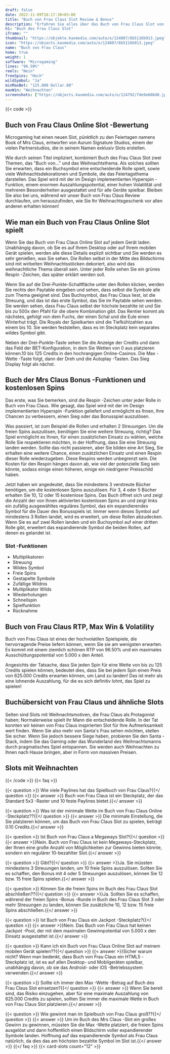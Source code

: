 ```yaml
---
draft: false
date: 2022-11-09T16:17:38+03:00
title: "Buch von Frau Claus Slot Review & Bonus"
description: "Erfahren Sie alles über das Buch von Frau Claus Slot von Microgaming -Funktionen, Volatilität, Auszahlungen, RTP und erhalten Sie kostenlose Spins und Boni von den besten Online -Casinos!"
h1: "Buch des Frau Claus Slot"
iframe: ""
thumbnail: "https://objekte.kaxmedia.com/auto/o/124807/6b5116b913.jpeg"
icon: "https://objects.kaxmedia.com/auto/o/124807/6b5116b913.jpeg"
name: "Buch von Frau Claus"
home: true
weight: 1
software: "Microgaming"
lines: "96.50%"
reels: "Nein"
freeSpins: "Hoch"
wildSymbol: "Ja"
minMaxBet: "125.000 Dollar.00"
maxWin: "Weihnachten"
screenshots: ["https://objects.kaxmedia.com/auto/o/124792/fde9e688d8.jpeg"]
---
```


{{< code >}}<h2>Buch von Frau Claus Online Slot -Bewertung</h2><p>Microgaming hat einen neuen Slot, pünktlich zu den Feiertagen namens Book of Mrs Claus, entworfen von Aurum Signature Studios, einem der vielen Partnerstudios, die in seinem Namen exklusiv Slots erstellen.</p><p>Wie durch seinen Titel impliziert, kombiniert Buch des Frau Claus Slot zwei Themen, das "Buch von…" und das Weihnachtsthema. Als solches sollten Sie erwarten, dass ein Buchsymbol eine entscheidende Rolle spielt, sowie viele Weihnachtsdekorationen und Symbole, die das Feiertagsthema darstellen. Das Spiel wird mit der im Design implementierten Hyperspin -Funktion, einem enormen Auszahlungspotential, einer hohen Volatilität und mehreren Besonderheiten ausgestattet und für alle Geräte spielbar. Bleiben Sie also bei uns, während wir unser Buch von Frau Claus Review durchlaufen, um herauszufinden, wie Sie Ihr Weihnachtsgeschenk vor allen anderen erhalten können!</p><h2>Wie man ein Buch von Frau Claus Online Slot spielt</h2><p>Wenn Sie das Buch von Frau Claus Online Slot auf jedem Gerät laden. Unabhängig davon, ob Sie es auf Ihrem Desktop oder auf Ihrem mobilen Gerät spielen, werden alle diese Details explizit sichtbar und Sie werden es sehr genießen, was Sie sehen. Die Rollen selbst in der Mitte des Bildschirms sind mit wirbelten Weihnachtsstöcken dekoriert, also wird das weihnachtliche Thema überall sein. Unter jeder Rolle sehen Sie ein grünes Respin -Zeichen, das später erklärt werden soll.</p><p>Wenn Sie auf die Drei-Punkte-Schaltfläche unter den Rollen klicken, werden Sie rechts den Paytable eingeben und sehen, dass selbst die Symbole alle zum Thema geeignet sind. Das Buchsymbol, das Frau Claus liest, ist die Streuung, und das ist das erste Symbol, das Sie im Paytable sehen werden. Sie werden sehen, dass Frau Claus selbst der höchste bezahlte ist und Sie bis zu 500x den Pfahl für die obere Kombination gibt. Das Rentier kommt als nächstes, gefolgt von dem Fuchs, der einen Schal und die Eule einen Winterhut trägt. Die Royals der Spielkarten sind die Tiefkühlzahlen aus einem bis 10. Sie werden feststellen, dass es im Steckplatz kein separates wildes Symbol gibt.</p><p>Neben der Drei-Punkte-Taste sehen Sie die Anzeige der Credits und dann das Feld der BET-Konfiguration, in dem Sie Wetten von 0 aus platzieren können.10 bis 125 Credits in den hochrangigen Online-Casinos. Die Max -Wette -Taste folgt, dann der Dreh und die Autoplay -Tasten. Das Sieg Display folgt als nächst.</p><h2>Buch der Mrs Claus Bonus -Funktionen und kostenlosen Spins</h2><p>Das erste, was Sie bemerken, sind die Respin -Zeichen unter jeder Rolle in Buch von Frau Claus. Wie gesagt, das Spiel wird mit der im Design implementierten Hyperspin -Funktion geliefert und ermöglicht es Ihnen, Ihre Chancen zu verbessern, einen Sieg oder das Bonusspiel auszulösen.</p><p>Was passiert, ist zum Beispiel die Rollen und erhalten 2 Streuungen. Um die freien Spins auszulösen, benötigen Sie eine weitere Streuung, richtig? Das Spiel ermöglicht es Ihnen, für einen zusätzlichen Einsatz zu wählen, welche Rolle Sie respektieren möchten, in der Hoffnung, dass Sie eine Streuung landen werden. Sollte das nicht passieren, aber Sie bilden eine Art Sieg, Sie erhalten eine weitere Chance, einen zusätzlichen Einsatz und einen Respin dieser Rolle wiederzugeben. Diese Respins werden unbegrenzt sein. Die Kosten für den Respin hängen davon ab, wie viel der potenzielle Sieg sein könnte, sodass einige einen höheren, einige ein niedrigerer Preisschild haben.</p><p>Jetzt haben wir angedeutet, dass Sie mindestens 3 verstreute Bücher benötigen, um die kostenlosen Spins auszulösen. Für 3, 4 oder 5 Bücher erhalten Sie 10, 12 oder 15 kostenlose Spins. Das Buch öffnet sich und zeigt die Anzahl der von Ihnen aktivierten kostenlosen Spins an und zeigt links ein zufällig ausgewähltes reguläres Symbol, das ein expandierendes Symbol für die Dauer des Bonusspiels ist. Immer wenn dieses Symbol auf mindestens 3 Rollen landet, wird es erweitert, um diese Rollen abzudecken. Wenn Sie es auf zwei Rollen landen und ein Buchsymbol auf einer dritten Rolle gibt, erweitert das expandierende Symbol die beiden Rollen, auf denen es gelandet ist.</p><h3>
Slot -Funktionen</h3><ul>
<li></span>
Multiplikatoren</li>
<li></span>
Streuung</li>
<li></span>
Wildes Symbol</li>
<li></span>
Freie Spins</li>
<li></span>
Gestapelte Symbole</li>
<li></span>
Zufällige Wildnis</li>
<li></span>
Multiplikator Wilds</li>
<li></span>
Wiederholungen</li>
<li></span>
Schnellspin</li>
<li></span>
Spielfunktion</li>
<li></span>
Rücknahme</li></ul><h2>Buch von Frau Claus RTP, Max Win & Volatility</h2><p>Buch von Frau Claus ist eines der hochvolatilen Spielspiele, die hervorragende Preise liefern können, wenn Sie sie am wenigsten erwarten. Es kommt mit einem ziemlich schönen RTP von 96.50% und ein maximales Ausschüttungspotential von 5.000 x den Anteil.</p><p>Angesichts der Tatsache, dass Sie jeden Spin für eine Wette von bis zu 125 Credits spielen können, bedeutet dies, dass Sie bei jedem Spin einen Preis von 625.000 Credits erwarten können, um Land zu landen! Das ist mehr als eine lohnende Auszahlung, für die es sich definitiv lohnt, das Spiel zu spielen!</p><h2>Buchübersicht von Frau Claus und ähnliche Slots</h2><p>Selten sind Slots mit Weihnachtsmotiven, die Frau Claus als Protagonist haben; Normalerweise spielt ihr Mann die entscheidende Rolle. In der Tat konnten wir keinen von Frau Claus inspirierten Slot für Ihre Aufmerksamkeit wert finden. Wenn Sie also mehr von Santa's Frau sehen möchten, stellen Sie sicher. Wenn Sie jedoch bessere Siege haben, probieren Sie den Santa -Stack, indem Sie das Gaming oder das Wunderland des Weihnachtsmanns durch pragmatisches Spiel entspannen. Sie werden auch Weihnachten zu Ihnen nach Hause bringen, aber in Form von massiven Preisen.</p><h2>Slots mit Weihnachten</h2>
{{< /code >}}
{{< faq >}}

{{< question >}} Wie viele Paylines hat das Spielbuch von Frau Claus?{{</ question >}}
{{< answer >}} Buch von Frau Claus ist ein Steckplatz, der das Standard 5x3 -Raster und 10 feste Paylines bietet.{{</ answer >}}

{{< question >}} Was ist der minimale Wette im Buch von Frau Claus Online -Steckplatz??{{</ question >}}
{{< answer >}} Die minimale Einstellung, die Sie platzieren können, um das Buch von Frau Claus Slot zu spielen, beträgt 0.10 Credits.{{</ answer >}}

{{< question >}} Ist Buch von Frau Claus a Megaways Slot?{{</ question >}}
{{< answer >}}Nein. Buch von Frau Claus ist kein Megaways-Steckplatz, der Ihnen eine große Anzahl von Möglichkeiten zur Gewinns bieten könnte, sondern ein regulärer 10-bezahlter Slot.{{</ answer >}}

{{< question >}} Gibt?{{</ question >}}
{{< answer >}}Ja. Sie müssten mindestens 3 Streuungen landen, um 10 freie Spins auszulösen. Sollten Sie es schaffen, den Bonus mit 4 oder 5 Streuungen auszulösen, können Sie 12 bzw. 15 freie Spins spielen.{{</ answer >}}

{{< question >}} Können Sie die freien Spins im Buch des Frau Claus Slot abschließen??{{</ question >}}
{{< answer >}}Ja. Sollten Sie es schaffen, während der freien Spins -Bonus -Runde in Buch des Frau Claus Slot 3 oder mehr Streuungen zu landen, können Sie zusätzliche 10, 12 bzw. 15 freie Spins abschließen.{{</ answer >}}

{{< question >}} Ist Buch von Frau Claus ein Jackpot -Steckplatz?{{</ question >}}
{{< answer >}}Nein. Das Buch von Frau Claus hat keinen Jackpot -Pool, der mit dem maximalen Gewinnpotential von 5.000 x den Einsatz ausgestattet ist.{{</ answer >}}

{{< question >}} Kann ich ein Buch von Frau Claus Online Slot auf meinem mobilen Gerät spielen??{{</ question >}}
{{< answer >}}Sicher warum nicht? Wenn man bedenkt, dass Buch von Frau Claus ein HTML5 -Steckplatz ist, ist es auf allen Desktop- und Mobilgeräten spielbar, unabhängig davon, ob sie das Android- oder iOS -Betriebssystem verwenden.{{</ answer >}}

{{< question >}} Sollte ich immer den Max -Wette -Betrag auf Buch des Frau Claus Slot einsetzen?{{</ question >}}
{{< answer >}} Wenn Sie bereit sind, das Risiko einzugehen, aber für eine maximale Auszahlung von 625.000 Credits zu spielen, sollten Sie immer die maximale Wette in Buch von Frau Claus Slot platzieren.{{</ answer >}}

{{< question >}} Wie gewinnt man im Spielbuch von Frau Claus groß??{{</ question >}}
{{< answer >}} Um im Buch des Mrs Claus -Slot ein großes Gewinn zu gewinnen, müssten Sie die Max -Wette platziert, die freien Spins ausgelöst und dann hoffentlich einen Bildschirm voller expandierender Symbole landen. Hoffnung auf das expandierende Symbol als Frau Claus natürlich, da dies das am höchsten bezahlte Symbol im Slot ist.{{</ answer >}}
{{</ faq >}}
 {{< card-slots count="12" >}}